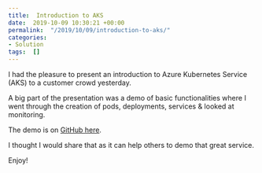 ```yaml
---
title:  Introduction to AKS
date:  2019-10-09 10:30:21 +00:00
permalink:  "/2019/10/09/introduction-to-aks/"
categories:
- Solution
tags:  []
---
```

I had the pleasure to present an introduction to Azure Kubernetes Service (AKS) to a customer crowd yesterday.

A big part of the presentation was a demo of basic functionalities where I went through the creation of pods, deployments, services &amp; looked at monitoring.

The demo is on <a href="https://github.com/vplauzon/azure-training/tree/master/aks-intro">GitHub here</a>.

I thought I would share that as it can help others to demo that great service.

Enjoy!